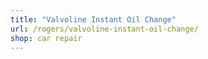 ```yaml
---
title: "Valvoline Instant Oil Change"
url: /rogers/valvoline-instant-oil-change/
shop: car repair
---
```

